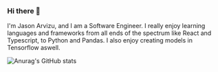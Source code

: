 ### Hi there 👋

I'm Jason Arvizu, and I am a Software Engineer. I really enjoy learning languages and frameworks from all ends of the spectrum like React and Typescript, to Python and Pandas. I also enjoy creating models in Tensorflow aswell. 

![Anurag's GitHub stats](https://github-readme-stats.vercel.app/api?username=jasonarvizu&theme=tokyonight&show_icons=true)
